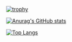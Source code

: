 
[![trophy](https://github-profile-trophy.vercel.app/?username=mahsammalik&count_private=true&theme=onedark&column=4&row=1&margin-w=15)](https://github.com/mahsammalik/github-profile-trophy)

[![Anurag's GitHub stats](https://github-readme-stats.vercel.app/api?username=mahsammalik&count_private=true&show_icons=true&hide=stars,prs&theme=onedark)](https://github.com/mahsammalik/github-readme-stats)

[![Top Langs](https://github-readme-stats.vercel.app/api/top-langs/?username=mahsammalik&layout=compact&theme=onedark&card_width=440px)](https://github.com/mahsammalik/github-readme-stats)


